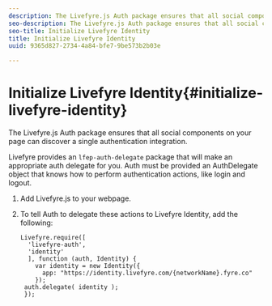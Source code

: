 ```yaml
---
description: The Livefyre.js Auth package ensures that all social components on your page can discover a single authentication integration.
seo-description: The Livefyre.js Auth package ensures that all social components on your page can discover a single authentication integration.
seo-title: Initialize Livefyre Identity
title: Initialize Livefyre Identity
uuid: 9365d827-2734-4a84-bfe7-9be573b2b03e

---
```


# Initialize Livefyre Identity{#initialize-livefyre-identity}

The Livefyre.js Auth package ensures that all social components on your page can discover a single authentication integration.

Livefyre provides an `lfep-auth-delegate` package that will make an appropriate auth delegate for you. Auth must be provided an AuthDelegate object that knows how to perform authentication actions, like login and logout.

1. Add Livefyre.js to your webpage.
1. To tell Auth to delegate these actions to Livefyre Identity, add the following:

   ```
   Livefyre.require([ 
     'livefyre-auth', 
     'identity' 
     ], function (auth, Identity) { 
       var identity = new Identity({ 
         app: "https://identity.livefyre.com/{networkName}.fyre.co" 
       }); 
    auth.delegate( identity ); 
    });
   ```